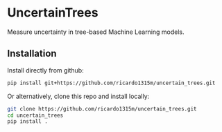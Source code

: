 # UncertainTrees

Measure uncertainty in tree-based Machine Learning models.

## Installation
Install directly from github:
```bash
pip install git+https://github.com/ricardo1315m/uncertain_trees.git
```

Or alternatively, clone this repo and install locally:
```bash
git clone https://github.com/ricardo1315m/uncertain_trees.git
cd uncertain_trees
pip install .
```